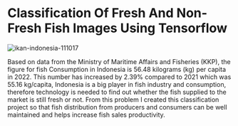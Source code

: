 # Classification Of Fresh And Non-Fresh Fish Images Using Tensorflow 
![ikan-indonesia-111017](https://github.com/TioSatrio100/classification-of-fresh-and-non-fresh-fish-images/assets/88955341/8b98a35b-05e3-48b6-a4f6-82162ff5b02a)

Based on data from the Ministry of Maritime Affairs and Fisheries (KKP), the figure for fish Consumption in Indonesia is 56.48 kilograms (kg) per capita in 2022. This number has increased by 2.39% compared to 2021 which was 55.16 kg/capita, Indonesia is a big player in fish industry and consumption, therefore technology is needed to find out whether the fish supplied to the market is still fresh or not. From this problem I created this classification project so that fish distribution from producers and consumers can be well maintained and helps increase fish sales productivity.
 

